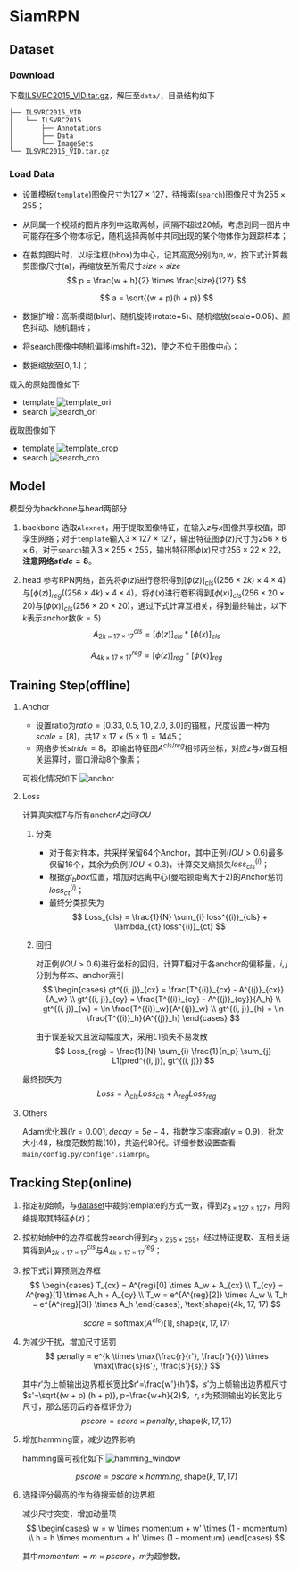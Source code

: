 # SiamRPN

## Dataset

### Download

下载[ILSVRC2015_VID.tar.gz](http://bvisionweb1.cs.unc.edu/ilsvrc2015/ILSVRC2015_VID.tar.gz)，解压至`data/`，目录结构如下
```
├── ILSVRC2015_VID
│   └── ILSVRC2015
│       ├── Annotations
│       ├── Data
│       └── ImageSets
└── ILSVRC2015_VID.tar.gz
```

### Load Data

- 设置模板(`template`)图像尺寸为$127 \times 127$，待搜索(`search`)图像尺寸为$255 \times 255$；
- 从同属一个视频的图片序列中选取两帧，间隔不超过$20$帧，考虑到同一图片中可能存在多个物体标记，随机选择两帧中共同出现的某个物体作为跟踪样本；
- 在裁剪图片时，以标注框(bbox)为中心，记其高宽分别为$h, w$，按下式计算裁剪图像尺寸(a)，再缩放至所需尺寸$size \times size$
    $$ p = \frac{w + h}{2} \times \frac{size}{127} $$
    
    $$ a = \sqrt{(w + p)(h + p)} $$

- 数据扩增：高斯模糊(blur)、随机旋转(rotate=5)、随机缩放(scale=0.05)、颜色抖动、随机翻转；
- 将search图像中随机偏移(mshift=32)，使之不位于图像中心；
- 数据缩放至$[0, 1.]$；

载入的原始图像如下
- template
    ![template_ori](../image/template_ori.jpg)
- search
    ![search_ori](../image/search_ori.jpg)

截取图像如下
- template
    ![template_crop](../image/template_crop.jpg)
- search
    ![search_cro](../image/search_crop.jpg)

## Model

模型分为backbone与head两部分
1. backbone
    选取`Alexnet`，用于提取图像特征，在输入$z$与$x$图像共享权值，即孪生网络；对于`template`输入$3 \times 127 \times 127$，输出特征图$\phi(z)$尺寸为$256 \times 6 \times 6$，对于`search`输入$3 \times 255 \times 255$，输出特征图$\phi(x)$尺寸$256 \times 22 \times 22$，**注意网络$stide=8$**。

2. head
    参考RPN网络，首先将$\phi(z)$进行卷积得到$[\phi(z)]_{cls}$($(256\times 2k) \times 4 \times 4$)与$[\phi(z)]_{reg}$($(256\times 4k) \times 4 \times 4$)，将$\phi(x)$进行卷积得到$[\phi(x)]_{cls}$($256 \times 20 \times 20$)与$[\phi(x)]_{cls}$($256 \times 20 \times 20$)，通过下式计算互相关，得到最终输出，以下$k$表示anchor数($k=5$)
    $$ A^{cls}_{2k \times 17 \times 17} = [\phi(z)]_{cls} * [\phi(x)]_{cls} $$

    $$ A^{reg}_{4k \times 17 \times 17} = [\phi(z)]_{reg} * [\phi(x)]_{reg} $$

## Training Step(offline)

1. Anchor

    - 设置ratio为$ratio=[0.33, 0.5, 1.0, 2.0, 3.0]$的锚框，尺度设置一种为$scale=[8]$，共$17 \times 17 \times(5 \times 1) = 1445$；
    - 网络步长$stride=8$，即输出特征图$A^{cls/reg}$相邻两坐标，对应$z$与$x$做互相关运算时，窗口滑动$8$个像素；

    可视化情况如下
    ![anchor](../image/anchor.jpg)

2. Loss

    计算真实框$T$与所有anchor$A$之间$IOU$

    1. 分类

        - 对于每对样本，共采样保留$64$个Anchor，其中正例($IOU>0.6$)最多保留$16$个，其余为负例($IOU<0.3$)，计算交叉熵损失$loss^{(i)}_{cls}$；
        - 根据$gt_bbox$位置，增加对远离中心(曼哈顿距离大于$2$)的Anchor惩罚$loss^{(i)}_{ct}$；
        - 最终分类损失为
            $$ Loss_{cls} = \frac{1}{N} \sum_{i} loss^{(i)}_{cls} + \lambda_{ct} loss^{(i)}_{ct} $$

    2. 回归

        对正例($IOU > 0.6$)进行坐标的回归，计算$T$相对于各anchor的偏移量，$i,j$分别为样本、anchor索引
        $$
        \begin{cases}
            gt^{(i, j)}_{cx} = \frac{T^{(i)}_{cx} - A^{(j)}_{cx}}{A_w} \\
            gt^{(i, j)}_{cy} = \frac{T^{(i)}_{cy} - A^{(j)}_{cy}}{A_h} \\
            gt^{(i, j)}_{w}  = \ln \frac{T^{(i)}_w}{A^{(j)}_w} \\
            gt^{(i, j)}_{h}  = \ln \frac{T^{(i)}_h}{A^{(j)}_h}
        \end{cases}
        $$
        
        由于误差较大且波动幅度大，采用$L1$损失不易发散
        $$ Loss_{reg} = \frac{1}{N} \sum_{i} \frac{1}{n_p} \sum_{j} L1(pred^{(i, j)}, gt^{(i, j)}) $$

    最终损失为
    $$ Loss = \lambda_{cls} Loss_{cls} + \lambda_{reg} Loss_{reg} $$

3. Others

    Adam优化器($lr=0.001, decay=5e-4$，指数学习率衰减($\gamma=0.9$)，批次大小$48$，梯度范数剪裁($10$)，共迭代$80$代。详细参数设置查看`main/config.py/configer.siamrpn`。

## Tracking Step(online)

1. 指定初始帧，与[dataset](#dataset)中裁剪template的方式一致，得到$z_{3 \times 127 \times 127}$，用网络提取其特征$\phi(z)$；
2. 按初始帧中的边界框裁剪search得到$z_{3 \times 255 \times 255}$，经过特征提取、互相关运算得到$A^{cls}_{2k \times 17 \times 17}$与$A^{reg}_{4k \times 17 \times 17}$；
3. 按下式计算预测边界框
    $$
    \begin{cases}
    T_{cx} = A^{reg}[0] \times A_w + A_{cx} \\
    T_{cy} = A^{reg}[1] \times A_h + A_{cy} \\
    T_w = e^{A^{reg}[2]} \times A_w \\
    T_h = e^{A^{reg}[3]} \times A_h 
    \end{cases}, \text{shape}(4k, 17, 17)
    $$

    $$ score = \text{softmax} (A^{cls}) [1], \text{shape}(k, 17, 17) $$

4. 为减少干扰，增加尺寸惩罚
    $$ penalty = e^{k \times \max(\frac{r}{r'}, \frac{r'}{r}) \times \max(\frac{s}{s'}, \frac{s'}{s})} $$    

    其中$r'$为上帧输出边界框长宽比$r'=\frac{w'}{h'}$，$s'$为上帧输出边界框尺寸$s'=\sqrt{(w + p) (h + p)}, p=\frac{w+h}{2}$，$r,s$为预测输出的长宽比与尺寸，那么惩罚后的各框评分为
    $$ pscore = score \times penalty, \text{shape}(k, 17, 17) $$

5. 增加hamming窗，减少边界影响

    hamming窗可视化如下
    ![hamming_window](../image/hamming_window.png)

    $$ pscore = pscore \times hamming, \text{shape}(k, 17, 17) $$

6. 选择评分最高的作为待搜索帧的边界框

    减少尺寸突变，增加动量项
    $$
    \begin{cases}
        w = w \times momentum + w' \times (1 - momentum) \\
        h = h \times momentum + h' \times (1 - momentum)
    \end{cases}
    $$

    其中$momentum = m \times pscore$，$m$为超参数。